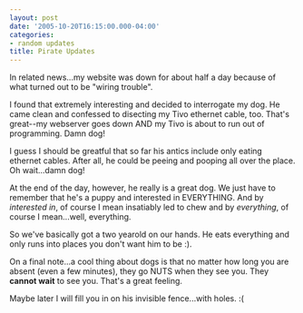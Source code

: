 ```yaml
---
layout: post
date: '2005-10-20T16:15:00.000-04:00'
categories:
- random updates
title: Pirate Updates
---
```


In related news...my website was down for about half a day because of what turned out to be "wiring trouble".

I found that extremely interesting and decided to interrogate my dog. He came clean and confessed to disecting my Tivo ethernet cable, too. That's great--my webserver goes down AND my Tivo is about to run out of programming. Damn dog!

I guess I should be greatful that so far his antics include only eating ethernet cables. After all, he could be peeing and pooping all over the place. Oh wait...damn dog!

At the end of the day, however, he really is a great dog. We just have to remember that he's a puppy and interested in EVERYTHING. And by *interested in*, of course I mean insatiably led to chew and by *everything*, of course I mean...well, everything.

So we've basically got a two yearold on our hands. He eats everything and only runs into places you don't want him to be :).

On a final note...a cool thing about dogs is that no matter how long you are absent (even a few minutes), they go NUTS when they see you. They **cannot wait** to see you. That's a great feeling.

Maybe later I will fill you in on his invisible fence...with holes. :(